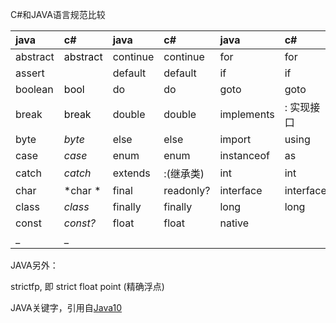 ﻿C#和JAVA语言规范比较

| java   | c#     | java   | c#     | java     | c#        | java   | c#      | java       | c#       |
|:-------|:-------|:-------|:-------|:---------|:----------|:-------|:--------|:-----------|:----------|
|abstract|<font color=EEE>abstract</font>|continue|continue|for       |for       |new     |new      |switch      |switch     |
|assert  |        |default |default |if        |if        |package |namespace|synchronized|lock       |
|boolean |<font color=EEE>bool</font>   |do      |do      |goto      |goto      |private |private  |this        |this       |
|break   |<font color=EEE>break</font>   |double  |double  |implements|: 实现接口|protected|protected|throw       |throw      |
|byte    |*byte*    |else    |else    |import    |using     |public  |public   |throws      |           |
|case    |*case*   |enum    |enum    |instanceof|as        |return  |return   |transient   |           |
|catch   |*catch*   |extends |:(继承类)|int       |int       |short  |short    |try         |try        |
|char    |*char *   |final   |readonly?|interface|interface |static  |static   |void        |void       |
|class   |*class*   |finally |finally |long      |long      |strictfp|         |volatile    |volatile?  |
|const   |*const?*  |float   |float   |native    |          |super   |base     |while       |while      |
|_       |_       |        |        |          |          |        |         |           |            |

JAVA另外：

strictfp, 即 strict float point (精确浮点)

JAVA关键字，引用自[Java10](https://docs.oracle.com/javase/specs/jls/se10/html/jls-3.html#jls-3.9)
